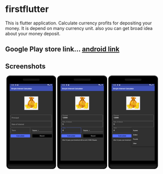 # firstflutter

This is flutter application. Calculate currency profits for depositing your money. It is depend on many currency unit. also you can get broad idea about your money deposit.


## Google Play store link... [android link](https://play.google.com/store/apps/details?id=com.rancreation.simple_interest_calculator&hl=en)

## Screenshots
  ![]()
  <img src="branchscreenshots/1.png" height="300" />   <img src="branchscreenshots/2.png" height="300" />   <img src="branchscreenshots/3.png" height="300" />
